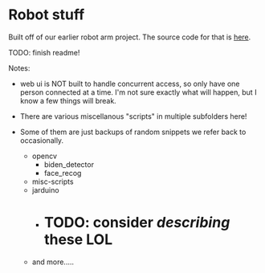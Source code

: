 # Robot stuff

Built off of our earlier robot arm project. The source code for that is [here](https://github.com/CollinRoboticsClub/robot-arm-2024).

TODO: finish readme!

Notes:

- web ui is NOT built to handle concurrent access, so only have one person connected
  at a time. I'm not sure exactly what will happen, but I know a few things
  will break.

- There are various miscellanous "scripts" in multiple subfolders here!
- Some of them are just backups of random snippets we refer back to occasionally.
  - opencv
    - biden_detector
    - face_recog
  - misc-scripts
  - jarduino
    - # TODO: consider *describing* these LOL
  - and more.....


